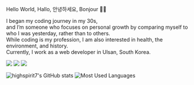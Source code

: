 Hello World, Hallo, 안녕하세요, Bonjour 👋🏼  

I began my coding journey in my 30s,    
and I’m someone who focuses on personal growth by comparing myself to who I was yesterday, rather than to others.   
While coding is my profession, I am also interested in health, the environment, and history.       
Currently, I work as a web developer in Ulsan, South Korea.     

<a href="https://blogu-next.vercel.app/" target="_blank"><img src="https://img.shields.io/badge/Blog-059669?style=for-the-badge"/></a>
<a href="mailto:jake.lee4006@gmail.com" target="_blank"><img src="https://img.shields.io/badge/jake.lee4006@gmail.com-EA4335?style=for-the-badge&logo=Gmail&logoColor=ffffff"/></a>
<a href="https://www.linkedin.com/in/jiyeol-lee-614b9585/" target="_blank"><img src="https://img.shields.io/badge/LinkedIn-0077B5?style=for-the-badge&logo=Linkedin&logoColor=ffffff"/></a>


![highspirit7's GitHub stats](https://github-readme-stats.vercel.app/api?username=highspirit7&rank_icon=github&show_icons=true&hide=stars&theme=vue&count_private=true)
![Most Used Languages](https://github-readme-stats.vercel.app/api/top-langs/?username=highspirit7&layout=compact)

<!--
**highspirit7/highspirit7** is a ✨ _special_ ✨ repository because its `README.md` (this file) appears on your GitHub profile.

Here are some ideas to get you started:

- 🔭 I’m currently working on ...
- 🌱 I’m currently learning ...
- 👯 I’m looking to collaborate on ...
- 🤔 I’m looking for help with ...
- 💬 Ask me about ...
- 📫 How to reach me: ...
- 😄 Pronouns: ...
- ⚡ Fun fact: ...
-->

